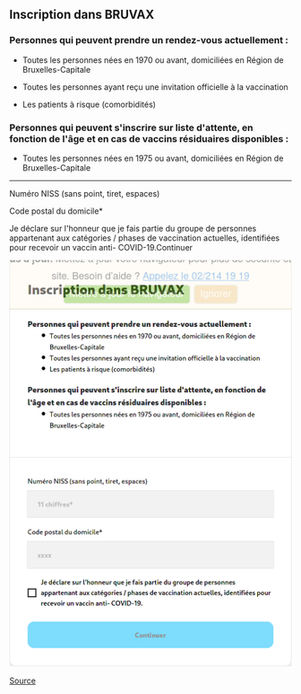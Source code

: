Inscription dans BRUVAX
-----------------------

### Personnes qui peuvent prendre un rendez-vous actuellement :

*   Toutes les personnes nées en 1970 ou avant, domiciliées en Région de Bruxelles-Capitale
    
*   Toutes les personnes ayant reçu une invitation officielle à la vaccination
    
*   Les patients à risque (comorbidités)
    

### Personnes qui peuvent s'inscrire sur liste d'attente, en fonction de l'âge et en cas de vaccins résiduaires disponibles :

*   Toutes les personnes nées en 1975 ou avant, domiciliées en Région de Bruxelles-Capitale
    

* * *

Numéro NISS (sans point, tiret, espaces)

Code postal du domicile\*

Je déclare sur l'honneur que je fais partie du groupe de personnes appartenant aux catégories / phases de vaccination actuelles, identifiées pour recevoir un vaccin anti- COVID-19.Continuer

![](screenshot.png)

[Source](https://bruvax.brussels.doctena.be/)